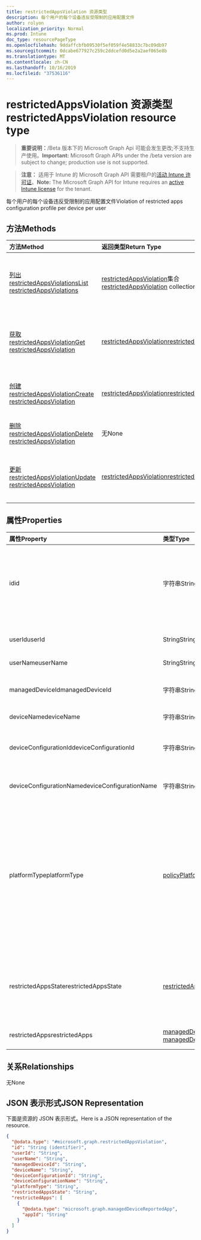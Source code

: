 ```yaml
---
title: restrictedAppsViolation 资源类型
description: 每个用户的每个设备违反受限制的应用配置文件
author: rolyon
localization_priority: Normal
ms.prod: Intune
doc_type: resourcePageType
ms.openlocfilehash: 9ddaffcbfb09530f5ef059f4e58833c7bc09db97
ms.sourcegitcommit: 0dcabe677927c259c2ddcefd0d5e2a2aef065e8b
ms.translationtype: MT
ms.contentlocale: zh-CN
ms.lasthandoff: 10/16/2019
ms.locfileid: "37536116"
---
```

# <a name="restrictedappsviolation-resource-type"></a><span data-ttu-id="99d70-103">restrictedAppsViolation 资源类型</span><span class="sxs-lookup"><span data-stu-id="99d70-103">restrictedAppsViolation resource type</span></span>

> <span data-ttu-id="99d70-104">**重要说明：**/Beta 版本下的 Microsoft Graph Api 可能会发生更改;不支持生产使用。</span><span class="sxs-lookup"><span data-stu-id="99d70-104">**Important:** Microsoft Graph APIs under the /beta version are subject to change; production use is not supported.</span></span>

> <span data-ttu-id="99d70-105">**注意：** 适用于 Intune 的 Microsoft Graph API 需要租户的[活动 Intune 许可证](https://go.microsoft.com/fwlink/?linkid=839381)。</span><span class="sxs-lookup"><span data-stu-id="99d70-105">**Note:** The Microsoft Graph API for Intune requires an [active Intune license](https://go.microsoft.com/fwlink/?linkid=839381) for the tenant.</span></span>

<span data-ttu-id="99d70-106">每个用户的每个设备违反受限制的应用配置文件</span><span class="sxs-lookup"><span data-stu-id="99d70-106">Violation of restricted apps configuration profile per device per user</span></span>

## <a name="methods"></a><span data-ttu-id="99d70-107">方法</span><span class="sxs-lookup"><span data-stu-id="99d70-107">Methods</span></span>
|<span data-ttu-id="99d70-108">方法</span><span class="sxs-lookup"><span data-stu-id="99d70-108">Method</span></span>|<span data-ttu-id="99d70-109">返回类型</span><span class="sxs-lookup"><span data-stu-id="99d70-109">Return Type</span></span>|<span data-ttu-id="99d70-110">说明</span><span class="sxs-lookup"><span data-stu-id="99d70-110">Description</span></span>|
|:---|:---|:---|
|[<span data-ttu-id="99d70-111">列出 restrictedAppsViolations</span><span class="sxs-lookup"><span data-stu-id="99d70-111">List restrictedAppsViolations</span></span>](../api/intune-deviceconfig-restrictedappsviolation-list.md)|<span data-ttu-id="99d70-112">[restrictedAppsViolation](../resources/intune-deviceconfig-restrictedappsviolation.md)集合</span><span class="sxs-lookup"><span data-stu-id="99d70-112">[restrictedAppsViolation](../resources/intune-deviceconfig-restrictedappsviolation.md) collection</span></span>|<span data-ttu-id="99d70-113">列出[restrictedAppsViolation](../resources/intune-deviceconfig-restrictedappsviolation.md)对象的属性和关系。</span><span class="sxs-lookup"><span data-stu-id="99d70-113">List properties and relationships of the [restrictedAppsViolation](../resources/intune-deviceconfig-restrictedappsviolation.md) objects.</span></span>|
|[<span data-ttu-id="99d70-114">获取 restrictedAppsViolation</span><span class="sxs-lookup"><span data-stu-id="99d70-114">Get restrictedAppsViolation</span></span>](../api/intune-deviceconfig-restrictedappsviolation-get.md)|[<span data-ttu-id="99d70-115">restrictedAppsViolation</span><span class="sxs-lookup"><span data-stu-id="99d70-115">restrictedAppsViolation</span></span>](../resources/intune-deviceconfig-restrictedappsviolation.md)|<span data-ttu-id="99d70-116">读取[restrictedAppsViolation](../resources/intune-deviceconfig-restrictedappsviolation.md)对象的属性和关系。</span><span class="sxs-lookup"><span data-stu-id="99d70-116">Read properties and relationships of the [restrictedAppsViolation](../resources/intune-deviceconfig-restrictedappsviolation.md) object.</span></span>|
|[<span data-ttu-id="99d70-117">创建 restrictedAppsViolation</span><span class="sxs-lookup"><span data-stu-id="99d70-117">Create restrictedAppsViolation</span></span>](../api/intune-deviceconfig-restrictedappsviolation-create.md)|[<span data-ttu-id="99d70-118">restrictedAppsViolation</span><span class="sxs-lookup"><span data-stu-id="99d70-118">restrictedAppsViolation</span></span>](../resources/intune-deviceconfig-restrictedappsviolation.md)|<span data-ttu-id="99d70-119">创建新的[restrictedAppsViolation](../resources/intune-deviceconfig-restrictedappsviolation.md)对象。</span><span class="sxs-lookup"><span data-stu-id="99d70-119">Create a new [restrictedAppsViolation](../resources/intune-deviceconfig-restrictedappsviolation.md) object.</span></span>|
|[<span data-ttu-id="99d70-120">删除 restrictedAppsViolation</span><span class="sxs-lookup"><span data-stu-id="99d70-120">Delete restrictedAppsViolation</span></span>](../api/intune-deviceconfig-restrictedappsviolation-delete.md)|<span data-ttu-id="99d70-121">无</span><span class="sxs-lookup"><span data-stu-id="99d70-121">None</span></span>|<span data-ttu-id="99d70-122">删除[restrictedAppsViolation](../resources/intune-deviceconfig-restrictedappsviolation.md)。</span><span class="sxs-lookup"><span data-stu-id="99d70-122">Deletes a [restrictedAppsViolation](../resources/intune-deviceconfig-restrictedappsviolation.md).</span></span>|
|[<span data-ttu-id="99d70-123">更新 restrictedAppsViolation</span><span class="sxs-lookup"><span data-stu-id="99d70-123">Update restrictedAppsViolation</span></span>](../api/intune-deviceconfig-restrictedappsviolation-update.md)|[<span data-ttu-id="99d70-124">restrictedAppsViolation</span><span class="sxs-lookup"><span data-stu-id="99d70-124">restrictedAppsViolation</span></span>](../resources/intune-deviceconfig-restrictedappsviolation.md)|<span data-ttu-id="99d70-125">更新[restrictedAppsViolation](../resources/intune-deviceconfig-restrictedappsviolation.md)对象的属性。</span><span class="sxs-lookup"><span data-stu-id="99d70-125">Update the properties of a [restrictedAppsViolation](../resources/intune-deviceconfig-restrictedappsviolation.md) object.</span></span>|

## <a name="properties"></a><span data-ttu-id="99d70-126">属性</span><span class="sxs-lookup"><span data-stu-id="99d70-126">Properties</span></span>
|<span data-ttu-id="99d70-127">属性</span><span class="sxs-lookup"><span data-stu-id="99d70-127">Property</span></span>|<span data-ttu-id="99d70-128">类型</span><span class="sxs-lookup"><span data-stu-id="99d70-128">Type</span></span>|<span data-ttu-id="99d70-129">说明</span><span class="sxs-lookup"><span data-stu-id="99d70-129">Description</span></span>|
|:---|:---|:---|
|<span data-ttu-id="99d70-130">id</span><span class="sxs-lookup"><span data-stu-id="99d70-130">id</span></span>|<span data-ttu-id="99d70-131">字符串</span><span class="sxs-lookup"><span data-stu-id="99d70-131">String</span></span>|<span data-ttu-id="99d70-132">对象的唯一标识符。</span><span class="sxs-lookup"><span data-stu-id="99d70-132">Unique identifier for the object.</span></span> <span data-ttu-id="99d70-133">由 accountId、deviceId、policyId 和 userId 组成</span><span class="sxs-lookup"><span data-stu-id="99d70-133">Composed from accountId, deviceId, policyId and userId</span></span>|
|<span data-ttu-id="99d70-134">userId</span><span class="sxs-lookup"><span data-stu-id="99d70-134">userId</span></span>|<span data-ttu-id="99d70-135">String</span><span class="sxs-lookup"><span data-stu-id="99d70-135">String</span></span>|<span data-ttu-id="99d70-136">用户唯一标识符，必须为 Guid</span><span class="sxs-lookup"><span data-stu-id="99d70-136">User unique identifier, must be Guid</span></span>|
|<span data-ttu-id="99d70-137">userName</span><span class="sxs-lookup"><span data-stu-id="99d70-137">userName</span></span>|<span data-ttu-id="99d70-138">String</span><span class="sxs-lookup"><span data-stu-id="99d70-138">String</span></span>|<span data-ttu-id="99d70-139">用户名</span><span class="sxs-lookup"><span data-stu-id="99d70-139">User name</span></span>|
|<span data-ttu-id="99d70-140">managedDeviceId</span><span class="sxs-lookup"><span data-stu-id="99d70-140">managedDeviceId</span></span>|<span data-ttu-id="99d70-141">字符串</span><span class="sxs-lookup"><span data-stu-id="99d70-141">String</span></span>|<span data-ttu-id="99d70-142">托管设备唯一标识符，必须为 Guid</span><span class="sxs-lookup"><span data-stu-id="99d70-142">Managed device unique identifier, must be Guid</span></span>|
|<span data-ttu-id="99d70-143">deviceName</span><span class="sxs-lookup"><span data-stu-id="99d70-143">deviceName</span></span>|<span data-ttu-id="99d70-144">字符串</span><span class="sxs-lookup"><span data-stu-id="99d70-144">String</span></span>|<span data-ttu-id="99d70-145">设备名称</span><span class="sxs-lookup"><span data-stu-id="99d70-145">Device name</span></span>|
|<span data-ttu-id="99d70-146">deviceConfigurationId</span><span class="sxs-lookup"><span data-stu-id="99d70-146">deviceConfigurationId</span></span>|<span data-ttu-id="99d70-147">字符串</span><span class="sxs-lookup"><span data-stu-id="99d70-147">String</span></span>|<span data-ttu-id="99d70-148">设备配置文件唯一标识符，必须为 Guid</span><span class="sxs-lookup"><span data-stu-id="99d70-148">Device configuration profile unique identifier, must be Guid</span></span>|
|<span data-ttu-id="99d70-149">deviceConfigurationName</span><span class="sxs-lookup"><span data-stu-id="99d70-149">deviceConfigurationName</span></span>|<span data-ttu-id="99d70-150">字符串</span><span class="sxs-lookup"><span data-stu-id="99d70-150">String</span></span>|<span data-ttu-id="99d70-151">设备配置文件名称</span><span class="sxs-lookup"><span data-stu-id="99d70-151">Device configuration profile name</span></span>|
|<span data-ttu-id="99d70-152">platformType</span><span class="sxs-lookup"><span data-stu-id="99d70-152">platformType</span></span>|[<span data-ttu-id="99d70-153">policyPlatformType</span><span class="sxs-lookup"><span data-stu-id="99d70-153">policyPlatformType</span></span>](../resources/intune-shared-policyplatformtype.md)|<span data-ttu-id="99d70-154">平台类型。</span><span class="sxs-lookup"><span data-stu-id="99d70-154">Platform type.</span></span> <span data-ttu-id="99d70-155">可取值为：`android`、`androidForWork`、`iOS`、`macOS`、`windowsPhone81`、`windows81AndLater`、`windows10AndLater`、`androidWorkProfile`、`all`。</span><span class="sxs-lookup"><span data-stu-id="99d70-155">Possible values are: `android`, `androidForWork`, `iOS`, `macOS`, `windowsPhone81`, `windows81AndLater`, `windows10AndLater`, `androidWorkProfile`, `all`.</span></span>|
|<span data-ttu-id="99d70-156">restrictedAppsState</span><span class="sxs-lookup"><span data-stu-id="99d70-156">restrictedAppsState</span></span>|[<span data-ttu-id="99d70-157">restrictedAppsState</span><span class="sxs-lookup"><span data-stu-id="99d70-157">restrictedAppsState</span></span>](../resources/intune-deviceconfig-restrictedappsstate.md)|<span data-ttu-id="99d70-158">受限制的应用程序状态。</span><span class="sxs-lookup"><span data-stu-id="99d70-158">Restricted apps state.</span></span> <span data-ttu-id="99d70-159">可取值为：`prohibitedApps`、`notApprovedApps`。</span><span class="sxs-lookup"><span data-stu-id="99d70-159">Possible values are: `prohibitedApps`, `notApprovedApps`.</span></span>|
|<span data-ttu-id="99d70-160">restrictedApps</span><span class="sxs-lookup"><span data-stu-id="99d70-160">restrictedApps</span></span>|<span data-ttu-id="99d70-161">[managedDeviceReportedApp](../resources/intune-deviceconfig-manageddevicereportedapp.md)集合</span><span class="sxs-lookup"><span data-stu-id="99d70-161">[managedDeviceReportedApp](../resources/intune-deviceconfig-manageddevicereportedapp.md) collection</span></span>|<span data-ttu-id="99d70-162">违反受限制的应用程序的列表</span><span class="sxs-lookup"><span data-stu-id="99d70-162">List of violated restricted apps</span></span>|

## <a name="relationships"></a><span data-ttu-id="99d70-163">关系</span><span class="sxs-lookup"><span data-stu-id="99d70-163">Relationships</span></span>
<span data-ttu-id="99d70-164">无</span><span class="sxs-lookup"><span data-stu-id="99d70-164">None</span></span>

## <a name="json-representation"></a><span data-ttu-id="99d70-165">JSON 表示形式</span><span class="sxs-lookup"><span data-stu-id="99d70-165">JSON Representation</span></span>
<span data-ttu-id="99d70-166">下面是资源的 JSON 表示形式。</span><span class="sxs-lookup"><span data-stu-id="99d70-166">Here is a JSON representation of the resource.</span></span>
<!-- {
  "blockType": "resource",
  "keyProperty": "id",
  "@odata.type": "microsoft.graph.restrictedAppsViolation"
}
-->
``` json
{
  "@odata.type": "#microsoft.graph.restrictedAppsViolation",
  "id": "String (identifier)",
  "userId": "String",
  "userName": "String",
  "managedDeviceId": "String",
  "deviceName": "String",
  "deviceConfigurationId": "String",
  "deviceConfigurationName": "String",
  "platformType": "String",
  "restrictedAppsState": "String",
  "restrictedApps": [
    {
      "@odata.type": "microsoft.graph.managedDeviceReportedApp",
      "appId": "String"
    }
  ]
}
```



